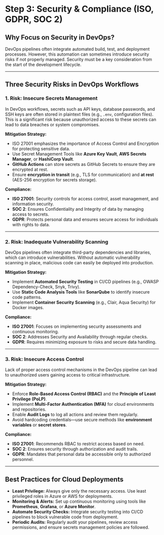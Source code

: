 # Step 3: Security & Compliance (ISO, GDPR, SOC 2)

##  Why Focus on Security in DevOps?
DevOps pipelines often integrate automated build, test, and deployment processes. However, this automation can sometimes introduce security risks if not properly managed. Security must be a key consideration from the start of the development lifecycle.

---

##  Three Security Risks in DevOps Workflows

### 1. Risk: Insecure Secrets Management
In DevOps workflows, secrets such as API keys, database passwords, and SSH keys are often stored in plaintext files (e.g., `.env`, configuration files). This is a significant risk because unauthorized access to these secrets can lead to data breaches or system compromises.

**Mitigation Strategy:**
- ISO 27001 emphasizes the importance of Access Control and Encryption for protecting sensitive data.
- Use Secret Management Tools like **Azure Key Vault**, **AWS Secrets Manager**, or **HashiCorp Vault**.
- **GitHub Actions** can store secrets as GitHub Secrets to ensure they are encrypted at rest.
- Ensure **encryption in transit** (e.g., TLS for communication) and **at rest** (AES-256 encryption for secrets storage).

**Compliance:**
- **ISO 27001**: Security controls for access control, asset management, and information security.
- **SOC 2**: Ensures Confidentiality and Integrity of data by managing access to secrets.
- **GDPR**: Protects personal data and ensures secure access for individuals with rights to data.

---

### 2. Risk: Inadequate Vulnerability Scanning
DevOps pipelines often integrate third-party dependencies and libraries, which can introduce vulnerabilities. Without automatic vulnerability scanning in place, malicious code can easily be deployed into production.

**Mitigation Strategy:**
- Implement **Automated Security Testing** in CI/CD pipelines (e.g., OWASP Dependency-Check, Snyk, Trivy).
- Use **Static Code Analysis Tools** like **SonarQube** to identify insecure code patterns.
- Implement **Container Security Scanning** (e.g., Clair, Aqua Security) for Docker images.

**Compliance:**
- **ISO 27001**: Focuses on implementing security assessments and continuous monitoring.
- **SOC 2**: Addresses Security and Availability through regular checks.
- **GDPR**: Requires minimizing exposure to risks and secure data handling.

---

### 3. Risk: Insecure Access Control
Lack of proper access control mechanisms in the DevOps pipeline can lead to unauthorized users gaining access to critical infrastructure.

**Mitigation Strategy:**
- Enforce **Role-Based Access Control (RBAC)** and the **Principle of Least Privilege (PoLP)**.
- Implement **Multi-Factor Authentication (MFA)** for cloud environments and repositories.
- Enable **Audit Logs** to log all actions and review them regularly.
- Avoid hardcoding credentials—use secure methods like **environment variables** or **secret stores**.

**Compliance:**
- **ISO 27001**: Recommends RBAC to restrict access based on need.
- **SOC 2**: Ensures security through authorization and audit trails.
- **GDPR**: Mandates that personal data be accessible only to authorized personnel.

---

##  Best Practices for Cloud Deployments

- **Least Privilege:** Always give only the necessary access. Use least privileged roles in Azure or AWS for deployments.
- **Monitoring & Alerts:** Set up continuous monitoring using tools like **Prometheus**, **Grafana**, or **Azure Monitor**.
- **Automate Security Checks:** Integrate security testing into CI/CD pipelines to block vulnerable code from deployment.
- **Periodic Audits:** Regularly audit your pipelines, review access permissions, and ensure secrets management policies are followed.
